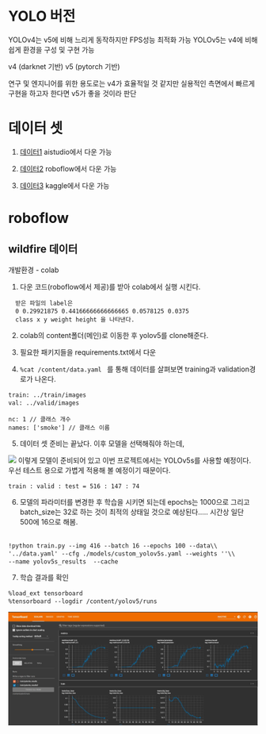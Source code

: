 # YOLO 버전 

YOLOv4는 v5에 비해 느리게 동작하지만 FPS성능 최적화 가능
YOLOv5는 v4에 비해 쉽게 환경을 구성 및 구현 가능 

v4 (darknet 기반)
v5 (pytorch 기반)

연구 및 엔지니어를 위한 용도로는 v4가 효율적일 것 같지만
실용적인 측면에서 빠르게 구현을 하고자 한다면 v5가 좋을 것이라 판단

# 데이터 셋
1. [데이터1](https://aistudio.baidu.com/aistudio/datasetdetail/107770?lang=en) aistudio에서 다운 가능 

2. [데이터2](https://public.roboflow.com/object-detection/wildfire-smoke) roboflow에서 다운 가능

3. [데이터3](https://www.kaggle.com/ankan1998/coco-csv-format-fire-object-detection?select=README.roboflow.txt) kaggle에서 다운 가능


# roboflow 
## wildfire 데이터


개발환경 - colab
1. 다운 코드(roboflow에서 제공)를 받아 colab에서 실행 시킨다.

```  
  받은 파일의 label은  
  0 0.29921875 0.44166666666666665 0.0578125 0.0375  
  class x y weight height 을 나타낸다.
```

2. colab의 content폴더(메인)로 이동한 후 yolov5를 clone해준다.
3. 필요한 패키지들을 requirements.txt에서 다운

4. `%cat /content/data.yaml ` 를 통해 데이터를 살펴보면
training과 validation경로가 나온다.
```
train: ../train/images
val: ../valid/images

nc: 1 // 클래스 개수
names: ['smoke'] // 클래스 이름
```

5. 데이터 셋 준비는 끝났다. 이후 모델을 선택해줘야 하는데, 

![](https://github.com/ultralytics/yolov5/releases/download/v1.0/model_comparison.png)  이렇게 모델이 준비되어 있고 이번 프로젝트에서는 YOLOv5s를 사용할 예정이다.
우선 테스트 용으로 가볍게 적용해 볼 예정이기 때문이다.
```
train : valid : test = 516 : 147 : 74
```

6.  모델의 파라미터를 변경한 후 학습을 시키면 되는데
epochs는 1000으로 그리고 batch_size는 32로 하는 것이 최적의 상태일 것으로 예상된다.....
시간상 일단 500에 16으로 해봄.
```

!python train.py --img 416 --batch 16 --epochs 100 --data\\ '../data.yaml' --cfg ./models/custom_yolov5s.yaml --weights ''\\ 
--name yolov5s_results  --cache
```

7. 학습 결과를 확인
```
%load_ext tensorboard
%tensorboard --logdir /content/yolov5/runs
```
![](./tenserboard.JPG)